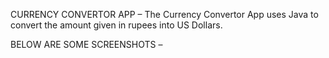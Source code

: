 CURRENCY CONVERTOR APP –
The Currency Convertor App uses Java to convert the amount given in rupees into US Dollars.

BELOW ARE SOME SCREENSHOTS – 
